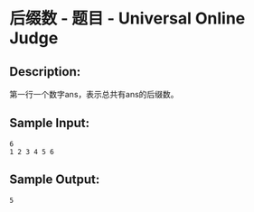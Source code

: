 # 后缀数 - 题目 - Universal Online Judge

## Description: 

第一行一个数字ans，表示总共有ans的后缀数。


## Sample Input: 
```
6
1 2 3 4 5 6
```

## Sample Output: 
```
5
```

